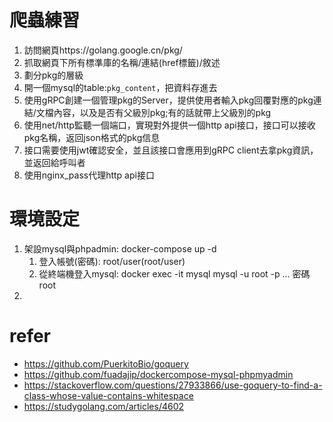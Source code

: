 # 爬蟲練習
1. 訪問網頁https://golang.google.cn/pkg/
2. 抓取網頁下所有標準庫的名稱/連結(href標籤)/敘述
3. 劃分pkg的層級
4. 開一個mysql的table:`pkg_content`，把資料存進去
5. 使用gRPC創建一個管理pkg的Server，提供使用者輸入pkg回覆對應的pkg連結/文檔內容，以及是否有父級別pkg;有的話就帶上父級別的pkg
6. 使用net/http監聽一個端口，實現對外提供一個http api接口，接口可以接收pkg名稱，返回json格式的pkg信息
7. 接口需要使用jwt確認安全，並且該接口會應用到gRPC client去拿pkg資訊，並返回給呼叫者
8. 使用nginx_pass代理http api接口


# 環境設定
1. 架設mysql與phpadmin: docker-compose up -d
   1. 登入帳號(密碼): root/user(root/user)
   2. 從終端機登入mysql: docker exec -it mysql mysql -u root -p ... 密碼 root
2. 




# refer
- https://github.com/PuerkitoBio/goquery
- https://github.com/fuadajip/dockercompose-mysql-phpmyadmin
- https://stackoverflow.com/questions/27933866/use-goquery-to-find-a-class-whose-value-contains-whitespace
- https://studygolang.com/articles/4602